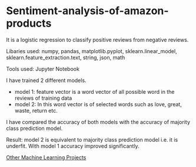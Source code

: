 # Sentiment-analysis-of-amazon-products

It is a logistic regression to classify positive reviews from negative reviews.

Libaries used: numpy, pandas, matplotlib.pyplot, sklearn.linear_model, sklearn.feature_extraction.text, string, json, math

Tools used: Jupyter Notebook

I have trained 2 different models.

* model 1: feature vector is a word vector of all possible word in the reviews of training data
* model 2: In this word vector is of selected words such as love, great, waste, return etc.

I have compared the accuracy of both models with the accuracy of majority class prediction model.

Result: model 2 is equivalent to majority class prediction model i.e. it is underfit. With model 1 accuracy improved significantly.

[Other Machine Learning Projects](https://github.com/gov-vj/Machine-Learning-Projects)
